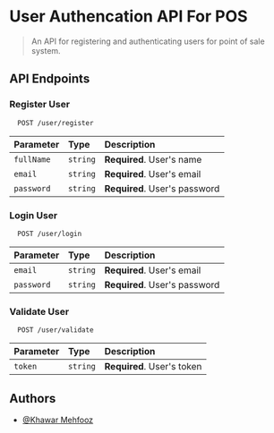 # User Authencation API For POS

> An API for registering and authenticating users for point of sale system.

## API Endpoints

### Register User

```http
  POST /user/register
```

| Parameter  | Type     | Description                   |
| :--------- | :------- | :---------------------------- |
| `fullName` | `string` | **Required**. User's name     |
| `email`    | `string` | **Required**. User's email    |
| `password` | `string` | **Required**. User's password |

### Login User

```http
  POST /user/login
```

| Parameter  | Type     | Description                   |
| :--------- | :------- | :---------------------------- |
| `email`    | `string` | **Required**. User's email    |
| `password` | `string` | **Required**. User's password |

### Validate User

```http
  POST /user/validate
```

| Parameter | Type     | Description                |
| :-------- | :------- | :------------------------- |
| `token`   | `string` | **Required**. User's token |

## Authors

- [@Khawar Mehfooz](https://khawarmehfooz.com)
